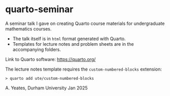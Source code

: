 # quarto-seminar

A seminar talk I gave on creating Quarto course materials for undergraduate mathematics courses.

- The talk itself is in `html` format generated with Quarto.
- Templates for lecture notes and problem sheets are in the accompanying folders.

Link to Quarto software: <https://quarto.org/>

The lecture notes template requires the `custom-numbered-blocks` extension:

`> quarto add ute/custom-numbered-blocks`

A. Yeates, Durham University
Jan 2025
